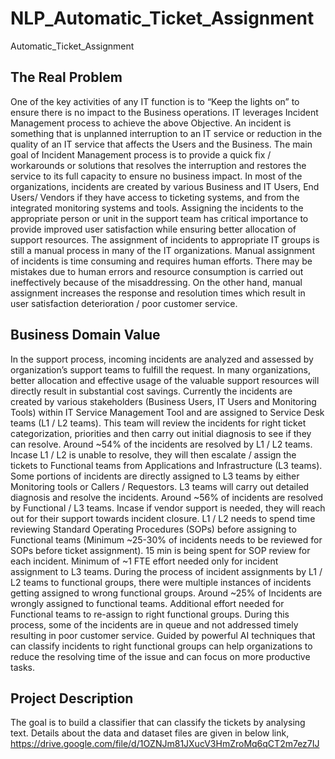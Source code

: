 # NLP_Automatic_Ticket_Assignment
 Automatic_Ticket_Assignment

## The Real Problem
One of the key activities of any IT function is to “Keep the lights on” to ensure there is no
impact to the Business operations. IT leverages Incident Management process to achieve the
above Objective. An incident is something that is unplanned interruption to an IT service or
reduction in the quality of an IT service that affects the Users and the Business. The main goal
of Incident Management process is to provide a quick fix / workarounds or solutions that
resolves the interruption and restores the service to its full capacity to ensure no business
impact.
In most of the organizations, incidents are created by various Business and IT Users, End
Users/ Vendors if they have access to ticketing systems, and from the integrated monitoring
systems and tools. Assigning the incidents to the appropriate person or unit in the support
team has critical importance to provide improved user satisfaction while ensuring better
allocation of support resources. The assignment of incidents to appropriate IT groups is still a
manual process in many of the IT organizations.
Manual assignment of incidents is time consuming and requires human efforts. There may be
mistakes due to human errors and resource consumption is carried out ineffectively because of
the misaddressing. On the other hand, manual assignment increases the response and
resolution times which result in user satisfaction deterioration / poor customer service.
## Business Domain Value
In the support process, incoming incidents are analyzed and assessed by organization’s
support teams to fulfill the request. In many organizations, better allocation and effective usage
of the valuable support resources will directly result in substantial cost savings.
Currently the incidents are created by various stakeholders (Business Users, IT Users and
Monitoring Tools) within IT Service Management Tool and are assigned to Service Desk teams
(L1 / L2 teams). This team will review the incidents for right ticket categorization, priorities and
then carry out initial diagnosis to see if they can resolve. Around ~54% of the incidents are
resolved by L1 / L2 teams. Incase L1 / L2 is unable to resolve, they will then escalate / assign
the tickets to Functional teams from Applications and Infrastructure (L3 teams). Some portions
of incidents are directly assigned to L3 teams by either Monitoring tools or Callers /
Requestors. L3 teams will carry out detailed diagnosis and resolve the incidents. Around ~56% 
of incidents are resolved by Functional / L3 teams. Incase if vendor support is needed, they will
reach out for their support towards incident closure.
L1 / L2 needs to spend time reviewing Standard Operating Procedures (SOPs) before
assigning to Functional teams (Minimum ~25-30% of incidents needs to be reviewed for SOPs
before ticket assignment). 15 min is being spent for SOP review for each incident. Minimum of
~1 FTE effort needed only for incident assignment to L3 teams.
During the process of incident assignments by L1 / L2 teams to functional groups, there were
multiple instances of incidents getting assigned to wrong functional groups. Around ~25% of
Incidents are wrongly assigned to functional teams. Additional effort needed for Functional
teams to re-assign to right functional groups. During this process, some of the incidents are in
queue and not addressed timely resulting in poor customer service.
Guided by powerful AI techniques that can classify incidents to right functional groups can
help organizations to reduce the resolving time of the issue and can focus on more productive
tasks.
## Project Description
The goal is to build a classifier that can classify the tickets by analysing
text.
Details about the data and dataset files are given in below link,
https://drive.google.com/file/d/1OZNJm81JXucV3HmZroMq6qCT2m7ez7IJ